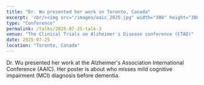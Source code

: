 ```yaml
---
title: "Dr. Wu presented her work in Toronto, Canada"
excerpt: '<br/><img src="/images/aaic_2025.jpg" width="380" height="380">'
type: "Conference"
permalink: /talks/2025-07-25-talk-3
venue: "The Clinical Trials on Alzheimer's Disease conference (CTAD)"
date: 2025-07-25
location: "Toronto, Canada"
---
```


Dr. Wu presented her work at the Alzheimer's Association International Conference (AAIC). Her poster is about who misses mild cognitive impairment (MCI) diagnosis before dementia.
